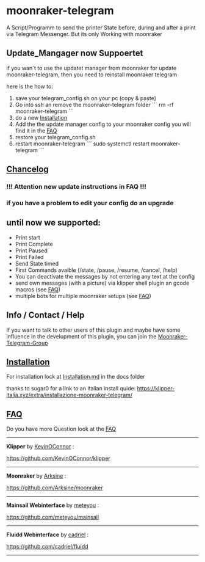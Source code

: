 # moonraker-telegram

A Script/Programm to send the printer State before, during and after a print via Telegram Messenger. But its only Working with moonraker


## Update_Mangager now Suppoertet

if you wan´t to use the updatet manager from moonraker for update moonraker-telegram, then you need to reinstall moonraker telegram

here is the how to:

 1. save your telegram_config.sh on your pc (copy & paste)
 2. Go into ssh an remove the moonraker-telegram folder
 ´´´
 rm -rf moonraker-telegram
 ´´´
 3. do a new [Installation](https://github.com/Raabi91/moonraker-telegram/blob/main/docs/Installation.md)
 4. Add the the update manager config to your moonraker config you will find it in the [FAQ](https://github.com/Raabi91/moonraker-telegram/blob/main/docs/FAQ.md)
 5. restore your telegram_config.sh
 6. restart moonraker-telegram
 ´´´
 sudo systemctl restart moonraker-telegram
 ´´´

## [Chancelog](https://github.com/Raabi91/moonraker-telegram/blob/main/docs/changelog.md)

### !!! Attention new update instructions in FAQ !!!

### if you have a problem to edit your config do an upgrade

## until now we supported:

- Print start
- Print Complete
- Print Paused
- Print Failed
- Send State timed
- First Commands avaible (/state, /pause, /resume, /cancel, /help)
- You can deactivate the messages by not entering any text at the config
- send own messages (with a picture) via klipper shell plugin an gcode macros (see [FAQ](https://github.com/Raabi91/moonraker-telegram/blob/main/docs/FAQ.md))
- multiple bots for multiple moonraker setups (see [FAQ](https://github.com/Raabi91/moonraker-telegram/blob/main/docs/FAQ.md))

## Info / Contact / Help

If you want to talk to other users of this plugin and maybe have some influence in the development of this plugin, you can join the [Moonraker-Telegram-Group](https://t.me/joinchat/HEI8MD3rG1qhl7tg)

## [Installation](https://github.com/Raabi91/moonraker-telegram/blob/main/docs/Installation.md)

For installation lock at [Installation.md](https://github.com/Raabi91/moonraker-telegram/blob/main/docs/Installation.md) in the docs folder

thanks to sugar0 for a link to an italian install quide: https://klipper-italia.xyz/extra/installazione-moonraker-telegram/

## [FAQ](https://github.com/Raabi91/moonraker-telegram/blob/main/docs/FAQ.md)

Do you have more Question look at the [FAQ](https://github.com/Raabi91/moonraker-telegram/blob/main/docs/FAQ.md)

---

**Klipper** by [KevinOConnor](https://github.com/KevinOConnor) :

https://github.com/KevinOConnor/klipper

---

**Moonraker** by [Arksine](https://github.com/Arksine) :

https://github.com/Arksine/moonraker

---

**Mainsail Webinterface** by [meteyou](https://github.com/meteyou) :

https://github.com/meteyou/mainsail

---

**Fluidd Webinterface** by [cadriel](https://github.com/cadriel) :

https://github.com/cadriel/fluidd

---

